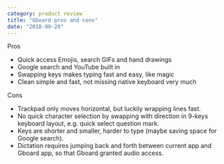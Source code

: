 ```yaml
---
category: product review
title: "Gboard pros and cons"
date: "2018-09-29"
---
```


Pros

- Quick access Emojis, search GIFs and hand drawings
- Google search and YouTube built in
- Swapping keys makes typing fast and easy, like magic
- Clean simple and fast, not missing native keyboard very much

Cons

- Trackpad only moves horizontal, but luckily wrapping lines fast.
- No quick character selection by swapping with direction in 9-keys keyboard layout, e.g. quick select question mark.
- Keys are shorter and smaller, harder to type (maybe saving space for Google search).
- Dictation requires jumping back and forth between current app and Gboard app, so that Gboard granted audio access.
